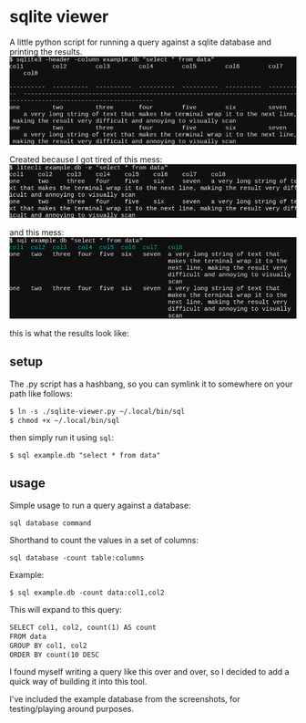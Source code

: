 # sqlite viewer
A little python script for running a query against a sqlite database and printing the results.
![sqlite3](images/sqlite3.png)

Created because I got tired of this mess:
![litecli](images/litecli.png)

and this mess:
![sqlite-viewer](images/sqlite-viewer.png)

this is what the results look like:

## setup
The .py script has a hashbang, so you can symlink it to somewhere on your path like follows:

    $ ln -s ./sqlite-viewer.py ~/.local/bin/sql
    $ chmod +x ~/.local/bin/sql

then simply run it using `sql`:

    $ sql example.db "select * from data"

## usage
Simple usage to run a query against a database:

    sql database command

Shorthand to count the values in a set of columns:

    sql database -count table:columns

Example:

    $ sql example.db -count data:col1,col2

This will expand to this query:

    SELECT col1, col2, count(1) AS count
    FROM data
    GROUP BY col1, col2
    ORDER BY count(10 DESC

I found myself writing a query like this over and over, so I decided to add a quick way of building it into this tool.

I've included the example database from the screenshots, for testing/playing around purposes.
